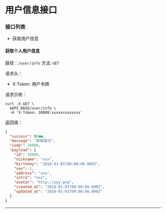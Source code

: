 # 用户信息接口

### 接口列表

* 获取用户信息

#### 获取个人用户信息

路径：`/user/info`
方法: `GET`

请求头：

* X-Token: 用户令牌

请求示例：

```shell
curl -X GET \
  $API_BASE/user/info \
  -H 'X-Token: 10000:xxxxxxxxxxxxx'
```

返回值：

```json
{
  "success": true,
  "message": "获取成功",
  "code": 20000,
  "payload": {
    "id": 10000,
    "nickname": "xxx",
    "birthday": "2018-01-01T00:00:00.000Z",
    "sex": 1,
    "address": "xxx",
    "intro": "xxx",
    "avatar": "http://yyy.png",
    "created_at": "2018-01-01T00:00:00.000Z",
    "updated_at": "2018-01-01T00:00:00.000Z"
  }
}
```

---
